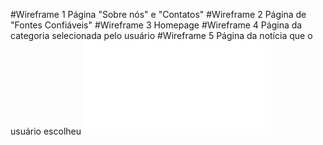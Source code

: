 #Wireframe 1 
Página "Sobre nós" e "Contatos"
#Wireframe 2
Página de "Fontes Confiáveis"
#Wireframe 3
Homepage
#Wireframe 4 
Página da categoria selecionada pelo usuário
#Wireframe 5 
Página da notícia que o usuário escolheu
![wireframe](imagens/wireframe.pdf)
